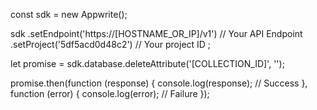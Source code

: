 const sdk = new Appwrite();

sdk
    .setEndpoint('https://[HOSTNAME_OR_IP]/v1') // Your API Endpoint
    .setProject('5df5acd0d48c2') // Your project ID
;

let promise = sdk.database.deleteAttribute('[COLLECTION_ID]', '');

promise.then(function (response) {
    console.log(response); // Success
}, function (error) {
    console.log(error); // Failure
});